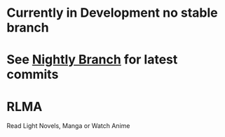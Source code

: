 # Currently in Development no stable branch 
# See [Nightly Branch](https://github.com/p0lygun/RLMA/tree/nightly) for latest commits
# RLMA
Read Light Novels, Manga or Watch Anime 
